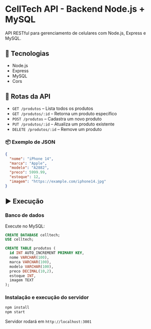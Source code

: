 
# CellTech API - Backend Node.js + MySQL

API RESTful para gerenciamento de celulares com Node.js, Express e MySQL.

## 🔧 Tecnologias

- Node.js
- Express
- MySQL
- Cors

## 🔌 Rotas da API

- `GET /produtos` – Lista todos os produtos
- `GET /produtos/:id` – Retorna um produto específico
- `POST /produtos` – Cadastra um novo produto
- `PUT /produtos/:id` – Atualiza um produto existente
- `DELETE /produtos/:id` – Remove um produto

### 📦 Exemplo de JSON

```json
{
  "nome": "iPhone 14",
  "marca": "Apple",
  "modelo": "A2882",
  "preco": 5999.99,
  "estoque": 12,
  "imagem": "https://example.com/iphone14.jpg"
}
```

## ▶️ Execução

### Banco de dados

Execute no MySQL:

```sql
CREATE DATABASE celltech;
USE celltech;

CREATE TABLE produtos (
  id INT AUTO_INCREMENT PRIMARY KEY,
  nome VARCHAR(100),
  marca VARCHAR(100),
  modelo VARCHAR(100),
  preco DECIMAL(10,2),
  estoque INT,
  imagem TEXT
);
```

### Instalação e execução do servidor

```bash
npm install
npm start
```

Servidor rodará em `http://localhost:3001`
